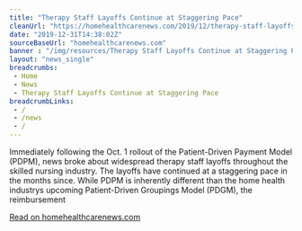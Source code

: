```yaml
--- 
title: "Therapy Staff Layoffs Continue at Staggering Pace"
cleanUrl: "https://homehealthcarenews.com/2019/12/therapy-staff-layoffs-continue-at-staggering-pace/"
date: "2019-12-31T14:38:02Z"
sourceBaseUrl: "homehealthcarenews.com"
banner : "/img/resources/Therapy Staff Layoffs Continue at Staggering Pace.png"
layout: "news_single"
breadcrumbs:
 - Home
 - News
 - Therapy Staff Layoffs Continue at Staggering Pace
breadcrumbLinks:
 - / 
 - /news
 - / 
---
```

Immediately following the Oct. 1 rollout of the Patient-Driven Payment Model (PDPM), news broke about widespread therapy staff layoffs throughout the skilled nursing industry. The layoffs have continued at a staggering pace in the months since. While PDPM is inherently different than the home health industrys upcoming Patient-Driven Groupings Model (PDGM), the reimbursement  
  
[Read on homehealthcarenews.com](https://homehealthcarenews.com/2019/12/therapy-staff-layoffs-continue-at-staggering-pace/)
